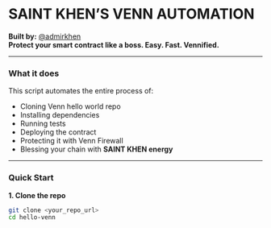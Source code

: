 # SAINT KHEN’S VENN AUTOMATION  
**Built by:** [@admirkhen](https://github.com/emmogrin)  
**Protect your smart contract like a boss. Easy. Fast. Vennified.**

---

### What it does

This script automates the entire process of:
- Cloning Venn hello world repo
- Installing dependencies
- Running tests
- Deploying the contract
- Protecting it with Venn Firewall
- Blessing your chain with **SAINT KHEN energy**

---

### Quick Start

**1. Clone the repo**

```bash
git clone <your_repo_url>
cd hello-venn
